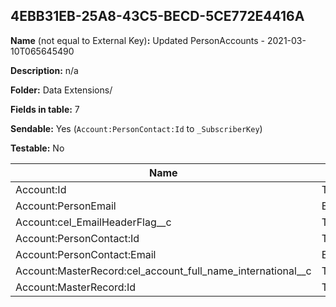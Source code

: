 ## 4EBB31EB-25A8-43C5-BECD-5CE772E4416A

**Name** (not equal to External Key)**:** Updated PersonAccounts - 2021-03-10T065645490

**Description:** n/a

**Folder:** Data Extensions/

**Fields in table:** 7

**Sendable:** Yes (`Account:PersonContact:Id` to `_SubscriberKey`)

**Testable:** No

| Name | FieldType | MaxLength | IsPrimaryKey | IsNullable | DefaultValue |
| --- | --- | --- | --- | --- | --- |
| Account:Id | Text | 18 | - | - |  |
| Account:PersonEmail | EmailAddress | 80 | - | + |  |
| Account:cel_EmailHeaderFlag__c | Text | 1300 | - | + |  |
| Account:PersonContact:Id | Text | 18 | - | - |  |
| Account:PersonContact:Email | EmailAddress | 80 | - | + |  |
| Account:MasterRecord:cel_account_full_name_international__c | Text | 1300 | - | + |  |
| Account:MasterRecord:Id | Text | 18 | - | + |  |
